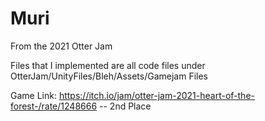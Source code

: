 # Muri
From the 2021 Otter Jam

Files that I implemented are all code files under
OtterJam/UnityFiles/Bleh/Assets/Gamejam Files

 Game Link: https://itch.io/jam/otter-jam-2021-heart-of-the-forest-/rate/1248666  -- 2nd Place
